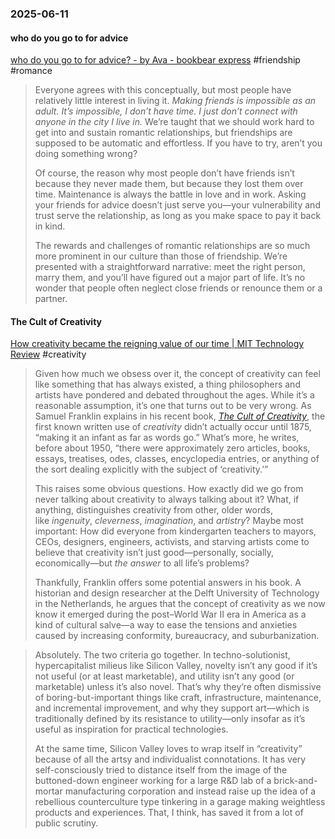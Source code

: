 ### 2025-06-11
#### who do you go to for advice
[who do you go to for advice? - by Ava - bookbear express](https://www.avabear.xyz/p/who-do-you-go-to-for-advice) #friendship #romance 

> Everyone agrees with this conceptually, but most people have relatively little interest in living it. _Making friends is impossible as an adult. It’s impossible, I don’t have time. I just don’t connect with anyone in the city I live in._ We’re taught that we should work hard to get into and sustain romantic relationships, but friendships are supposed to be automatic and effortless. If you have to try, aren’t you doing something wrong?
> 
> Of course, the reason why most people don’t have friends isn’t because they never made them, but because they lost them over time. Maintenance is always the battle in love and in work. Asking your friends for advice doesn’t just serve you—your vulnerability and trust serve the relationship, as long as you make space to pay it back in kind.
> 
> The rewards and challenges of romantic relationships are so much more prominent in our culture than those of friendship. We’re presented with a straightforward narrative: meet the right person, marry them, and you’ll have figured out a major part of life. It’s no wonder that people often neglect close friends or renounce them or a partner.


#### The Cult of Creativity
[How creativity became the reigning value of our time \| MIT Technology Review](https://archive.ph/FN2Fb#selection-451.0-491.402) #creativity

> Given how much we obsess over it, the concept of creativity can feel like something that has always existed, a thing philosophers and artists have pondered and debated throughout the ages. While it’s a reasonable assumption, it’s one that turns out to be very wrong. As Samuel Franklin explains in his recent book, [_The Cult of Creativity_](https://archive.ph/o/FN2Fb/https://press.uchicago.edu/ucp/books/book/chicago/C/bo194772998.html), the first known written use of _creativity_ didn’t actually occur until 1875, “making it an infant as far as words go.” What’s more, he writes, before about 1950, “there were approximately zero articles, books, essays, treatises, odes, classes, encyclopedia entries, or anything of the sort dealing explicitly with the subject of ‘creativity.’”
> 
> This raises some obvious questions. How exactly did we go from never talking about creativity to always talking about it? What, if anything, distinguishes creativity from other, older words, like _ingenuity_, _cleverness_, _imagination_, and _artistry_? Maybe most important: How did everyone from kindergarten teachers to mayors, CEOs, designers, engineers, activists, and starving artists come to believe that creativity isn’t just good—personally, socially, economically—but _the answer_ to all life’s problems?
> 
> Thankfully, Franklin offers some potential answers in his book. A historian and design researcher at the Delft University of Technology in the Netherlands, he argues that the concept of creativity as we now know it emerged during the post–World War II era in America as a kind of cultural salve—a way to ease the tensions and anxieties caused by increasing conformity, bureaucracy, and suburbanization.


> Absolutely. The two criteria go together. In techno-solutionist, hypercapitalist milieus like Silicon Valley, novelty isn’t any good if it’s not useful (or at least marketable), and utility isn’t any good (or marketable) unless it’s also novel. That’s why they’re often dismissive of boring-but-important things like craft, infrastructure, maintenance, and incremental improvement, and why they support art—which is traditionally defined by its resistance to utility—only insofar as it’s useful as inspiration for practical technologies.
> 
> At the same time, Silicon Valley loves to wrap itself in “creativity” because of all the artsy and individualist connotations. It has very self-consciously tried to distance itself from the image of the buttoned-down engineer working for a large R&D lab of a brick-and-mortar manufacturing corporation and instead raise up the idea of a rebellious counterculture type tinkering in a garage making weightless products and experiences. That, I think, has saved it from a lot of public scrutiny.